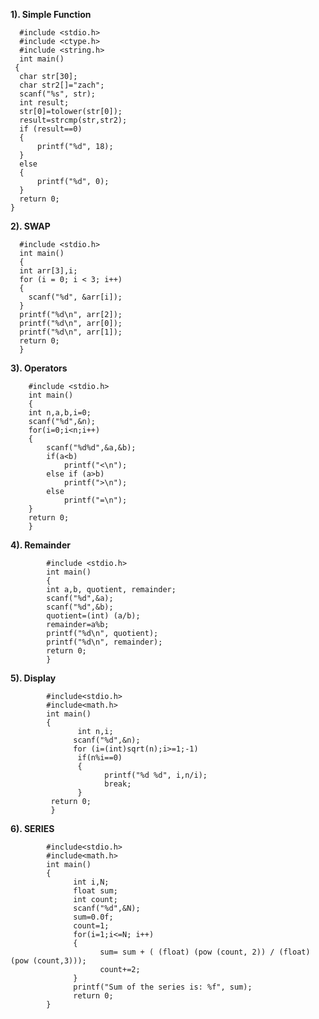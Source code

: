 **1). Simple Function**

      #include <stdio.h>
      #include <ctype.h>
      #include <string.h>
      int main() 
     {
      char str[30];
      char str2[]="zach";
      scanf("%s", str);
      int result;
      str[0]=tolower(str[0]);
      result=strcmp(str,str2);
      if (result==0) 
      {
          printf("%d", 18);
      }
      else
      {
          printf("%d", 0);
      }
      return 0;
    }
**2). SWAP**

      #include <stdio.h>
      int main()
      {
      int arr[3],i;
      for (i = 0; i < 3; i++) 
      {
        scanf("%d", &arr[i]);
      }
      printf("%d\n", arr[2]);
      printf("%d\n", arr[0]);
      printf("%d\n", arr[1]);
      return 0;
      }
 **3). Operators**
 
        #include <stdio.h>
        int main()
        {
        int n,a,b,i=0;
        scanf("%d",&n);
        for(i=0;i<n;i++)
        {
            scanf("%d%d",&a,&b);
            if(a<b)
                printf("<\n");
            else if (a>b)
                printf(">\n");
            else
                printf("=\n");
        }
        return 0;
        }
 **4). Remainder**
 
            #include <stdio.h>
            int main() 
            {
            int a,b, quotient, remainder;
            scanf("%d",&a);
            scanf("%d",&b);
            quotient=(int) (a/b);
            remainder=a%b;
            printf("%d\n", quotient);
            printf("%d\n", remainder);
            return 0;
            }
  **5). Display**
  
            #include<stdio.h>
            #include<math.h>
            int main()
            {
                   int n,i;
                  scanf("%d",&n);
                  for (i=(int)sqrt(n);i>=1;-1)
                   if(n%i==0)
                   {
                         printf("%d %d", i,n/i);
                         break;
                   }
             return 0;
             }
   **6). SERIES**
   
            #include<stdio.h>
            #include<math.h>
            int main()
            {
                  int i,N;
                  float sum;
                  int count;
                  scanf("%d",&N);
                  sum=0.0f;
                  count=1;
                  for(i=1;i<=N; i++)
                  {
                        sum= sum + ( (float) (pow (count, 2)) / (float) (pow (count,3)));
                        count+=2;
                  }
                  printf("Sum of the series is: %f", sum);
                  return 0;
            }
   
